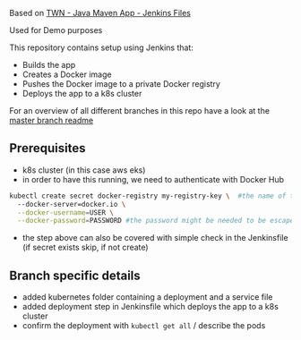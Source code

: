 Based on [TWN - Java Maven App - Jenkins Files](https://gitlab.com/twn-devops-bootcamp/latest/08-jenkins/java-maven-app)

Used for Demo purposes

This repository contains setup using Jenkins that:

- Builds the app
- Creates a Docker image
- Pushes the Docker image to a private Docker registry
- Deploys the app to a k8s cluster

For an overview of all different branches in this repo have a look at the [master branch readme](https://github.com/kvn-31/twn_java-maven-app)


## Prerequisites
- k8s cluster (in this case aws eks)
- in order to have this running, we need to authenticate with Docker Hub
```bash
kubectl create secret docker-registry my-registry-key \  #the name of the secret can be anything, but needs to be referenced in the deployment file
  --docker-server=docker.io \
  --docker-username=USER \
  --docker-password=PASSWORD #the password might be needed to be escaped using single quotes
```
- the step above can also be covered with simple check in the Jenkinsfile (if secret exists skip, if not create)

## Branch specific details
- added kubernetes folder containing a deployment and a service file
- added deployment step in Jenkinsfile which deploys the app to a k8s cluster
- confirm the deployment with `kubectl get all` / describe the pods
